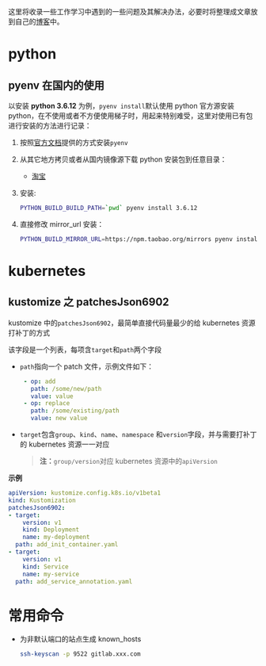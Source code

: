 这里将收录一些工作学习中遇到的一些问题及其解决办法，必要时将整理成文章放到自己的[博客](https://mydream.ink/posts/)中。

# python

## pyenv 在国内的使用

以安装 __python 3.6.12__ 为例，`pyenv install`默认使用 python 官方源安装 python，在不使用或者不方便使用梯子时，用起来特别难受，这里对使用已有包进行安装的方法进行记录：

1. 按照[官方文档](https://github.com/pyenv/pyenv)提供的方式安装`pyenv`
2. 从其它地方拷贝或者从国内镜像源下载 python 安装包到任意目录：

    - [淘宝](https://npm.taobao.org/mirrors/python/)

3. 安装:

    ```bash
    PYTHON_BUILD_BUILD_PATH=`pwd` pyenv install 3.6.12
    ```

4. 直接修改 mirror_url 安装：

    ```bash
    PYTHON_BUILD_MIRROR_URL=https://npm.taobao.org/mirrors pyenv install 3.6.12
    ```

# kubernetes

## kustomize 之 patchesJson6902

kustomize 中的`patchesJson6902`，最简单直接代码量最少的给 kubernetes 资源打补丁的方式

该字段是一个列表，每项含`target`和`path`两个字段

- `path`指向一个 patch 文件，示例文件如下：

    ```yaml
     - op: add
       path: /some/new/path
       value: value
     - op: replace
       path: /some/existing/path
       value: new value
    ```

- `target`包含`group`、`kind`、`name`、`namespace` 和`version`字段，并与需要打补丁的 kubernetes 资源一一对应

    > __注：__`group/version`对应 kubernetes 资源中的`apiVersion`

__示例__

```yaml
apiVersion: kustomize.config.k8s.io/v1beta1
kind: Kustomization
patchesJson6902:
- target:
    version: v1
    kind: Deployment
    name: my-deployment
  path: add_init_container.yaml
- target:
    version: v1
    kind: Service
    name: my-service
  path: add_service_annotation.yaml
```

# 常用命令

- 为非默认端口的站点生成 known_hosts

    ```bash
    ssh-keyscan -p 9522 gitlab.xxx.com
    ```

